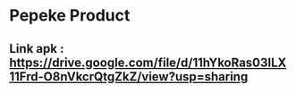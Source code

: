 # Pepeke Product

## Link apk : https://drive.google.com/file/d/11hYkoRas03ILX11Frd-O8nVkcrQtgZkZ/view?usp=sharing


